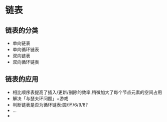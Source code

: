 # 链表

## 链表的分类

- 单向链表
- 单向循环链表
- 双向链表
- 双向循环链表

## 链表的应用
- 相比顺序表提高了插入/更新/删除的效率,稍微加大了每个节点元素的空间占用
- 解决「与瑟夫环问题」+游戏
- 判断链表是否为循环链表:圆/环/6/9/8?
- ...
- 